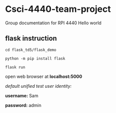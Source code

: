 # Csci-4440-team-project
Group documentation for RPI 4440
Hello world

## flask instruction

`cd flask_td5/flask_demo`

`python -m pip install flask`

`flask run`

open web browser at **localhost:5000**

*default unified test user identity:*

**username:** Sam

**password:** admin
